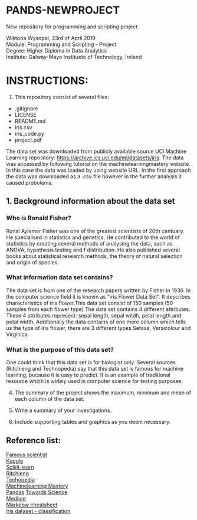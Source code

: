 # PANDS-NEWPROJECT
New repository for programming and scripting project

Wiktoria Wysopal, 23rd of April 2019  
Module: Programming and Scripting - Project  
Degree: Higher Diploma in Data Analytics  
Institute: Galway-Mayo Instituete of Technology, Ireland  

# INSTRUCTIONS:

1. This repository consist of several files:  
* .gitignore
* LICENSE
* README.md
* iris.csv
* iris_code.py
* project.pdf  


The data set was downloaded from publicly available source UCI Machine Learning repository: https://archive.ics.uci.edu/ml/datasets/iris. The data was accessed by following tutorial on the machinelearningmastery website. In this case the data was loaded by using website URL. In the first approach the data was downloaded as a .csv file however in the further analysis it caused probolems.




## 1. Background information about the data set

### Who is Ronald Fisher? 
Ronal Aylemer Fisher was one of the greatest scientists of 20th centuary. He specialised in statistics and genetics. He contributed to the world of statistics by creating several methods of analysing the data, such as ANOVA, hypothesis testing and f distribution. He also published several books about statistical research methods, the theory of natural selection and origin of species. 

### What information data set contains?
The data set is from one of the research papers written by Fisher in 1936. In the computer science field it is known as "Iris Flower Data Set". It describes characteristics of iris flower.This data set consist of 150 samples (50 samples from each flower type) The data set contains 4 different attributes. These 4 attributes represent: sepal length, sepal witdh, petal length and petal width. Additionally the data contains of one more column which tells us the type of iris flower, there are 3 different types Setosa, Versicolour and Virginica.

### What is the purpose of this data set?
One could think that this data set is for biologist only. Several sources (Ritchieng and Technopedia) say that this data set is famous for machine learning, because it is easy to predict. It is an example of traditional resource which is widely used in computer science for testing purposes.

4. The summary of the project shows the maximum, minimum and
mean of each column of the data set.



5. Write a summary of your investigations.

6. Include supporting tables and graphics as you deem necessary.

## Reference list:
[Famous scientist](https://www.famousscientists.org/ronald-fisher/)  
[Kaggle](https://www.kaggle.com/arshid/iris-flower-dataset)  
[Scikit-learn](https://scikit-learn.org/stable/auto_examples/datasets/plot_iris_dataset.html)  
[Ritchieng](https://www.ritchieng.com/machine-learning-iris-dataset/)  
[Techopedia](https://www.techopedia.com/definition/32880/iris-flower-data-set)  
[Machinelearning Mastery](https://machinelearningmastery.com/machine-learning-in-python-step-by-step/)  
[Pandas](https://pandas.pydata.org/pandas-docs/stable/getting_started/10min.html) 
[Towards Science](https://towardsdatascience.com/introduction-to-data-visualization-in-python-89a54c97fbed)  
[Medium](https://medium.com/codebagng/basic-analysis-of-the-iris-data-set-using-python-2995618a6342)  
[Markdow cheatsheet](https://github.com/adam-p/markdown-here/wiki/Markdown-Cheatsheet)  
[Iris dataset - classification](https://stackoverflow.com/questions/53077801/iris-dataset-machine-learning-classification-model) 
